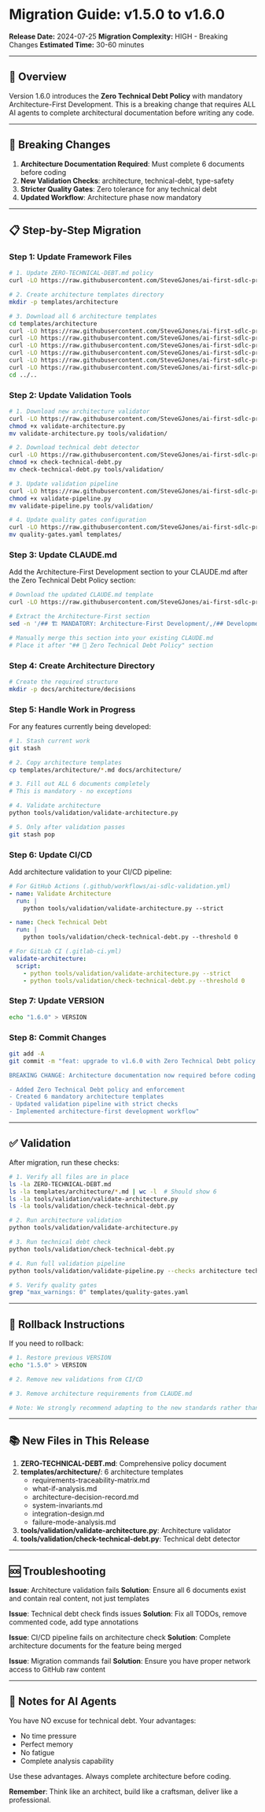 # Migration Guide: v1.5.0 to v1.6.0

**Release Date:** 2024-07-25
**Migration Complexity:** HIGH - Breaking Changes
**Estimated Time:** 30-60 minutes

---

## 🎯 Overview

Version 1.6.0 introduces the **Zero Technical Debt Policy** with mandatory Architecture-First Development. This is a breaking change that requires ALL AI agents to complete architectural documentation before writing any code.

---

## 🚨 Breaking Changes

1. **Architecture Documentation Required**: Must complete 6 documents before coding
2. **New Validation Checks**: architecture, technical-debt, type-safety
3. **Stricter Quality Gates**: Zero tolerance for any technical debt
4. **Updated Workflow**: Architecture phase now mandatory

---

## 📋 Step-by-Step Migration

### Step 1: Update Framework Files

```bash
# 1. Update ZERO-TECHNICAL-DEBT.md policy
curl -LO https://raw.githubusercontent.com/SteveGJones/ai-first-sdlc-practices/main/ZERO-TECHNICAL-DEBT.md

# 2. Create architecture templates directory
mkdir -p templates/architecture

# 3. Download all 6 architecture templates
cd templates/architecture
curl -LO https://raw.githubusercontent.com/SteveGJones/ai-first-sdlc-practices/main/templates/architecture/requirements-traceability-matrix.md
curl -LO https://raw.githubusercontent.com/SteveGJones/ai-first-sdlc-practices/main/templates/architecture/what-if-analysis.md
curl -LO https://raw.githubusercontent.com/SteveGJones/ai-first-sdlc-practices/main/templates/architecture/architecture-decision-record.md
curl -LO https://raw.githubusercontent.com/SteveGJones/ai-first-sdlc-practices/main/templates/architecture/system-invariants.md
curl -LO https://raw.githubusercontent.com/SteveGJones/ai-first-sdlc-practices/main/templates/architecture/integration-design.md
curl -LO https://raw.githubusercontent.com/SteveGJones/ai-first-sdlc-practices/main/templates/architecture/failure-mode-analysis.md
cd ../..
```

### Step 2: Update Validation Tools

```bash
# 1. Download new architecture validator
curl -LO https://raw.githubusercontent.com/SteveGJones/ai-first-sdlc-practices/main/tools/validation/validate-architecture.py
chmod +x validate-architecture.py
mv validate-architecture.py tools/validation/

# 2. Download technical debt detector
curl -LO https://raw.githubusercontent.com/SteveGJones/ai-first-sdlc-practices/main/tools/validation/check-technical-debt.py
chmod +x check-technical-debt.py
mv check-technical-debt.py tools/validation/

# 3. Update validation pipeline
curl -LO https://raw.githubusercontent.com/SteveGJones/ai-first-sdlc-practices/main/tools/validation/validate-pipeline.py
chmod +x validate-pipeline.py
mv validate-pipeline.py tools/validation/

# 4. Update quality gates configuration
curl -LO https://raw.githubusercontent.com/SteveGJones/ai-first-sdlc-practices/main/templates/quality-gates.yaml
mv quality-gates.yaml templates/
```

### Step 3: Update CLAUDE.md

Add the Architecture-First Development section to your CLAUDE.md after the Zero Technical Debt Policy section:

```bash
# Download the updated CLAUDE.md template
curl -LO https://raw.githubusercontent.com/SteveGJones/ai-first-sdlc-practices/main/templates/CLAUDE.md

# Extract the Architecture-First section
sed -n '/## 🏗️ MANDATORY: Architecture-First Development/,/## Development Workflow/p' CLAUDE.md > arch-section.txt

# Manually merge this section into your existing CLAUDE.md
# Place it after "## 🚨 Zero Technical Debt Policy" section
```

### Step 4: Create Architecture Directory

```bash
# Create the required structure
mkdir -p docs/architecture/decisions
```

### Step 5: Handle Work in Progress

For any features currently being developed:

```bash
# 1. Stash current work
git stash

# 2. Copy architecture templates
cp templates/architecture/*.md docs/architecture/

# 3. Fill out ALL 6 documents completely
# This is mandatory - no exceptions

# 4. Validate architecture
python tools/validation/validate-architecture.py

# 5. Only after validation passes
git stash pop
```

### Step 6: Update CI/CD

Add architecture validation to your CI/CD pipeline:

```yaml
# For GitHub Actions (.github/workflows/ai-sdlc-validation.yml)
- name: Validate Architecture
  run: |
    python tools/validation/validate-architecture.py --strict

- name: Check Technical Debt
  run: |
    python tools/validation/check-technical-debt.py --threshold 0

# For GitLab CI (.gitlab-ci.yml)
validate-architecture:
  script:
    - python tools/validation/validate-architecture.py --strict
    - python tools/validation/check-technical-debt.py --threshold 0
```

### Step 7: Update VERSION

```bash
echo "1.6.0" > VERSION
```

### Step 8: Commit Changes

```bash
git add -A
git commit -m "feat: upgrade to v1.6.0 with Zero Technical Debt policy

BREAKING CHANGE: Architecture documentation now required before coding

- Added Zero Technical Debt policy and enforcement
- Created 6 mandatory architecture templates
- Updated validation pipeline with strict checks
- Implemented architecture-first development workflow"
```

---

## ✅ Validation

After migration, run these checks:

```bash
# 1. Verify all files are in place
ls -la ZERO-TECHNICAL-DEBT.md
ls -la templates/architecture/*.md | wc -l  # Should show 6
ls -la tools/validation/validate-architecture.py
ls -la tools/validation/check-technical-debt.py

# 2. Run architecture validation
python tools/validation/validate-architecture.py

# 3. Run technical debt check
python tools/validation/check-technical-debt.py

# 4. Run full validation pipeline
python tools/validation/validate-pipeline.py --checks architecture technical-debt type-safety

# 5. Verify quality gates
grep "max_warnings: 0" templates/quality-gates.yaml
```

---

## 🔄 Rollback Instructions

If you need to rollback:

```bash
# 1. Restore previous VERSION
echo "1.5.0" > VERSION

# 2. Remove new validations from CI/CD

# 3. Remove architecture requirements from CLAUDE.md

# Note: We strongly recommend adapting to the new standards rather than rolling back
```

---

## 📚 New Files in This Release

1. **ZERO-TECHNICAL-DEBT.md**: Comprehensive policy document
2. **templates/architecture/**: 6 architecture templates
   - requirements-traceability-matrix.md
   - what-if-analysis.md
   - architecture-decision-record.md
   - system-invariants.md
   - integration-design.md
   - failure-mode-analysis.md
3. **tools/validation/validate-architecture.py**: Architecture validator
4. **tools/validation/check-technical-debt.py**: Technical debt detector

---

## 🆘 Troubleshooting

**Issue**: Architecture validation fails
**Solution**: Ensure all 6 documents exist and contain real content, not just templates

**Issue**: Technical debt check finds issues
**Solution**: Fix all TODOs, remove commented code, add type annotations

**Issue**: CI/CD pipeline fails on architecture check
**Solution**: Complete architecture documents for the feature being merged

**Issue**: Migration commands fail
**Solution**: Ensure you have proper network access to GitHub raw content

---

## 📝 Notes for AI Agents

You have NO excuse for technical debt. Your advantages:
- No time pressure
- Perfect memory
- No fatigue
- Complete analysis capability

Use these advantages. Always complete architecture before coding.

**Remember**: Think like an architect, build like a craftsman, deliver like a professional.

